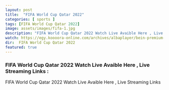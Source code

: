 ```yaml
---
layout: post
title:  "FIFA World Cup Qatar 2022"
categories: [ sports ]
tags: [FIFA World Cup Qatar 2022]
image: assets/images/fifa-1.jpg
description: "FIFA World Cup Qatar 2022 Watch Live Avaible Here , Live Streaming Links "
watch: https://egy.koooora-online.com/archives/albaplayer/bein-premium-1hd?serv=5
dir:  FIFA World Cup Qatar 2022
featured: true
---
```


### FIFA World Cup Qatar 2022 Watch Live Avaible Here , Live Streaming Links :
FIFA World Cup Qatar 2022 Watch Live Avaible Here , Live Streaming Links 

